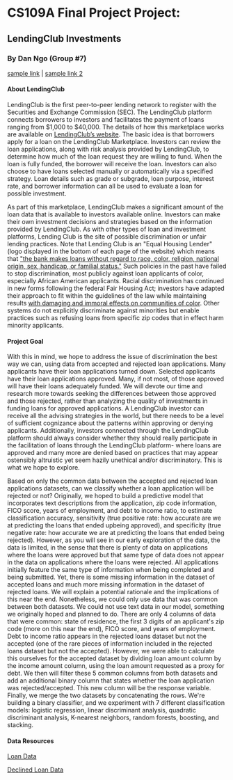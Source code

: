 # CS109A Final Project Project: 
## LendingClub Investments

### By Dan Ngo (Group #7)

[sample link](pages/CSCIE3Project3a.html) | [sample link 2](pages/Graph+Theory-+Dijkstra%27s+Algorithm.md)


#### About LendingClub

LendingClub is the first peer-to-peer lending network to register with the Securities and Exchange Commission (SEC). The LendingClub platform connects borrowers to investors and facilitates the payment of loans ranging from $1,000 to $40,000. The details of how this marketplace works are available on [LendingClub’s website](https://www.lendingclub.com/). The basic idea is that borrowers apply for a loan on the LendingClub Marketplace. Investors can review the loan applications, along with risk analysis provided by LendingClub, to determine how much of the loan request they are willing to fund. When the loan is fully funded, the borrower will receive the loan. Investors can also choose to have loans selected manually or automatically via a specified strategy. Loan details such as grade or subgrade, loan purpose, interest rate, and borrower information can all be used to evaluate a loan for possible investment.

As part of this marketplace, LendingClub makes a significant amount of the loan data that is available to investors available online. Investors can make their own investment decisions and strategies based on the information provided by LendingClub.
As with other types of loan and investment platforms, Lending Club is the site of possible discrimination or unfair lending practices. Note that Lending Club is an "Equal Housing Lender" (logo displayed in the bottom of each page of the website) which means that ["the bank makes loans without regard to race, color, religion, national origin, sex, handicap, or familial status."](https://www.fdic.gov/regulations/laws/rules/2000-6000.html) Such policies in the past have failed to stop discrimination, most publicly against loan applicants of color, especially African American applicants. Racial discrimination has continued in new forms following the federal Fair Housing Act; investors have adapted their approach to fit within the guidelines of the law while maintaining results [with damaging and immoral effects on communities of color](https://www.revealnews.org/article/for-people-of-color-banks-are-shutting-the-door-to-homeownership/). Other systems do not explicitly discriminate against minorities but enable practices such as refusing loans from specific zip codes that in effect harm minority applicants.


#### Project Goal

With this in mind, we hope to address the issue of discrimination the best way we can, using data from accepted and rejected loan applications. Many applicants have their loan applications turned down. Selected applicants have their loan applications approved. Many, if not most, of those approved will have their loans adequately funded. We will devote our time and research more towards seeking the differences between those approved and those rejected, rather than analyzing the quality of investments in funding loans for approved applications. A LendingClub investor can receive all the advising strategies in the world, but there needs to be a level of sufficient cognizance about the patterns within approving or denying applicants. Additionally, investors connected through the LendingClub platform should always consider whether they should really participate in the facilitation of loans through the LendingClub platform- where loans are approved and many more are denied based on practices that may appear ostensibly altruistic yet seem hazily unethical and/or discriminatory. This is what we hope to explore.

Based on only the common data between the accepted and rejected loan applications datasets, can we classify whether a loan application will be rejected or not? Originally, we hoped to build a predictive model that incorporates text descriptions from the application, zip code information, FICO score, years of employment, and debt to income ratio, to estimate classification accuracy, sensitivity (true positive rate: how accurate are we at predicting the loans that ended upbeing approved), and specificity (true negative rate: how accurate we are at predicting the loans that ended being rejected). However, as you will see in our early exploration of the data, the data is limited, in the sense that there is plenty of data on applications where the loans were approved but that same type of data does not appear in the data on applications where the loans were rejected. All applications initially feature the same type of information when being completed and being submitted. Yet, there is some missing information in the dataset of accepted loans and much more missing information in the dataset of rejected loans. We will explain a potential rationale and the implications of this near the end. Nonetheless, we could only use data that was common between both datasets. We could not use text data in our model, something we originally hoped and planned to do. There are only 4 columns of data that were common: state of residence, the first 3 digits of an applicant's zip code (more on this near the end), FICO score, and years of employment. Debt to income ratio appears in the rejected loans dataset but not the accepted (one of the rare pieces of information included in the rejected loans dataset but not the accepted). However, we were able to calculate this ourselves for the accepted dataset by dividing loan amount column by the income amount column, using the loan amount requested as a proxy for debt. We then will filter these 5 common columns from both datasets and add an additional binary column that states whether the loan application was rejected/accepted. This new column will be the response variable. Finally, we merge the two datasets by concatenating the rows. We're building a binary classifier, and we experiment with 7 different classification models: logistic regression, linear discriminant analysis, quadratic discriminant analysis, K-nearest neighbors, random forests, boosting, and stacking.

#### Data Resources

[Loan Data](https://github.com/Polkaguy/LendingClubData)

[Declined Loan Data](https://www.lendingclub.com/info/download-data.action)
